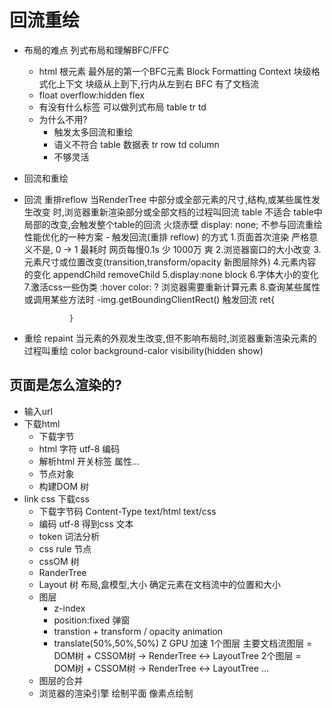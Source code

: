 # 回流重绘
- 布局的难点 列式布局和理解BFC/FFC
    - html 根元素 最外层的第一个BFC元素
    Block Formatting Context 块级格式化上下文   块级从上到下,行内从左到右 BFC 
    有了文档流
    - float overflow:hidden  flex
    - 有没有什么标签 可以做列式布局 table
    tr td
    - 为什么不用?
        - 触发太多回流和重绘
        - 语义不符合 table 数据表
        tr row
        td column
        - 不够灵活

- 回流和重绘
- 回流 重排reflow
    当RenderTree 中部分或全部元素的尺寸,结构,或某些属性发生改变
    时,浏览器重新渲染部分或全部文档的过程叫回流
    table 不适合 table中局部的改变,会触发整个table的回流
    火烧赤壁 
    display: none; 不参与回流重绘 性能优化的一种方案
        - 触发回流(重排 reflow) 的方式
            1.页面首次渲染 严格意义不是, 0 -> 1 最耗时 网页每慢0.1s 少 1000万 爽
            2.浏览器窗口的大小改变
            3.元素尺寸或位置改变(transition,transform/opacity 新图层除外)
            4.元素内容的变化
                appendChild removeChild
            5.display:none block
            6.字体大小的变化
            7.激活css一些伪类 :hover
            color: ?  浏览器需要重新计算元素
            8.查询某些属性或调用某些方法时
                -img.getBoundingClientRect() 触发回流
                ret{

                }
- 重绘 repaint
    当元素的外观发生改变,但不影响布局时,浏览器重新渲染元素的过程叫重绘
    color background-calor visibility(hidden show)

## 页面是怎么渲染的?
- 输入url
- 下载html
    - 下载字节
    - html 字符 utf-8 编码
    - 解析html 开关标签 属性...
    - 节点对象
    - 构建DOM 树
- link css 下载css
    - 下载字节码 Content-Type text/html  text/css
    - 编码 utf-8 得到css 文本
    - token 词法分析
    - css rule 节点
    - cssOM 树
    - RanderTree
    - Layout 树
     布局,盒模型,大小 确定元素在文档流中的位置和大小
    - 图层
        - z-index
        - position:fixed 弹窗
        - transtion + transform / opacity
        animation
        - translate(50%,50%,50%) Z GPU  加速
        1个图层 主要文档流图层 = DOM树 + CSSOM树 -> RenderTree <-> LayoutTree
        2个图层 = DOM树 + CSSOM树 -> RenderTree <-> LayoutTree
        ...
    - 图层的合并 
    - 浏览器的渲染引擎 绘制平面 像素点绘制